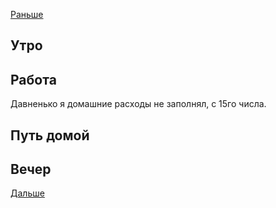 [Раньше](2021.06.22.md)
## Утро
## Работа
Давненько я домашние расходы не заполнял, с 15го числа.
## Путь домой
## Вечер
[Дальше](2021.06.24.md)